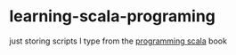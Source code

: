# learning-scala-programing
just storing scripts I type from the [programming scala](https://www.artima.com/shop/programming_in_scala) book
